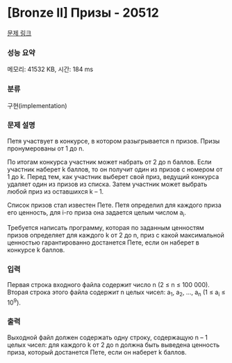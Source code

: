# [Bronze II] Призы - 20512 

[문제 링크](https://www.acmicpc.net/problem/20512) 

### 성능 요약

메모리: 41532 KB, 시간: 184 ms

### 분류

구현(implementation)

### 문제 설명

<p>Петя участвует в конкурсе, в котором разыгрывается n призов. Призы пронумерованы от 1 до n.</p>

<p>По итогам конкурса участник может набрать от 2 до n баллов. Если участник наберет k баллов, то он получит один из призов с номером от 1 до k. Перед тем, как участник выберет свой приз, ведущий конкурса удаляет один из призов из списка. Затем участник может выбрать любой приз из оставшихся k – 1.</p>

<p>Список призов стал известен Пете. Петя определил для каждого приза его ценность, для i-го приза она задается целым числом a<sub>i</sub>.</p>

<p>Требуется написать программу, которая по заданным ценностям призов определяет для каждого k от 2 до n, приз с какой максимальной ценностью гарантированно достанется Пете, если он наберет в конкурсе k баллов.</p>

### 입력 

 <p>Первая строка входного файла содержит число n (2 ≤ n ≤ 100 000). Вторая строка этого файла содержит n целых чисел: a<sub>1</sub>, a<sub>2</sub>, …, a<sub>n</sub> (1 ≤ a<sub>i</sub> ≤ 10<sup>9</sup>).</p>

### 출력 

 <p>Выходной файл должен содержать одну строку, содержащую n – 1 целых чисел: для каждого k от 2 до n должна быть выведена ценность приза, который достанется Пете, если он наберет k баллов.</p>

